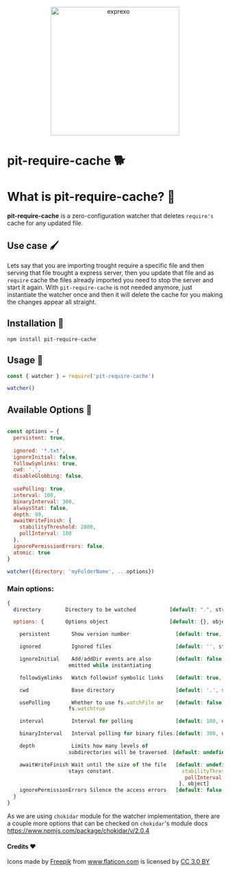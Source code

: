 
<p align="center">
  <img width="300" align="center" alt="exprexo" src="https://repository-images.githubusercontent.com/201253235/b302c380-b9b6-11e9-97e2-0808231c3f71">
</p>


# pit-require-cache 🐕

# What is pit-require-cache? 🤷‍

**pit-require-cache** is a zero-configuration watcher that deletes `require's` cache for any updated file.

## Use case 🖌
Lets say that you are importing trought require a specific file and then serving that file trought a express server, then you update that file and as `require` cache the files already imported you need to stop the server and start it again. 
With `pit-require-cache` is not needed anymore, just instantiate the watcher once and then it will delete the cache for you making the changes appear all straight.

## Installation 🧱

`npm install pit-require-cache`

## Usage 🐶

```js
const { watcher } = require('pit-require-cache')

watcher()
```


## Available Options 🧪

```js

const options = {
  persistent: true,
 
  ignored: '*.txt',
  ignoreInitial: false,
  followSymlinks: true,
  cwd: '.',
  disableGlobbing: false,
 
  usePolling: true,
  interval: 100,
  binaryInterval: 300,
  alwaysStat: false,
  depth: 99,
  awaitWriteFinish: {
    stabilityThreshold: 2000,
    pollInterval: 100
  },
  ignorePermissionErrors: false,
  atomic: true
}

watcher({directory: 'myFolderName', ...options})
```

### Main options:
```js
{
  directory        Directory to be watched           [default: ".", string or array of strings]

  options: {       Options object                    [default: {}, object]

    persistent       Show version number               [default: true, boolean]

    ignored          Ignored files                     [default: '', string, example: '*.txt']

    ignoreInitial    Add/addDir events are also        [default: false, boolean]
                    emitted while instantiating

    followSymlinks   Watch followinf symbolic links    [default: true, boolean]

    cwd              Base directory                    [default: '.', string]

    usePolling       Whether to use fs.watchFile or    [default: false, boolean]
                    fs.watchtrue

    interval         Interval for polling              [default: 100, number]

    binaryInterval   Interval polling for binary files.[default: 300, number]

    depth            Limits how many levels of 
                    subdirectories will be traversed. [default: undefined, number]

    awaitWriteFinish Wait until the size of the file   [default: undefined, example: {
                    stays constant.                      stabilityThreshold: 2000,
                                                          pollInterval: 100
                                                        }, object]
    ignorePermissionErrors Silence the access errors   [default: false, boolean]
  }
}
```
As we are using `chokidar` module for the watcher implementation, there are a couple more options that can be checked on `chokidar`'s module docs https://www.npmjs.com/package/chokidar/v/2.0.4


#### Credits ❤️

<div>Icons made by <a href="https://www.flaticon.com/authors/freepik" title="Freepik">Freepik</a> from <a href="https://www.flaticon.com/"                 title="Flaticon">www.flaticon.com</a> is licensed by <a href="http://creativecommons.org/licenses/by/3.0/"                 title="Creative Commons BY 3.0" target="_blank">CC 3.0 BY</a></div>